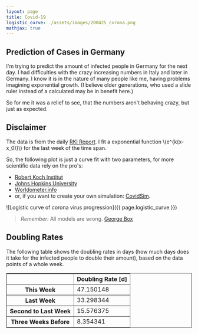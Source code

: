```yaml
---
layout: page
title: Covid-19
logistic_curve: ./assets/images/200425_corona.png
mathjax: true
---
```


## Prediction of Cases in Germany

I'm trying to predict the amount of infected people in Germany for the next day. I had
difficulties with the crazy increasing numbers in Italy and later in Germany. I know it is
in the nature of many people like me, having problems imagining exponential growth. (I
believe older generations, who used a slide ruler instead of a calculated may be in benefit
here.)

So for me it was a relief to see, that the numbers aren't behaving crazy, but just as
expected.

## Disclaimer

The data is from the daily [RKI
Report](https://www.rki.de/DE/Content/InfAZ/N/Neuartiges_Coronavirus/Fallzahlen.html). I
fit a exponential function \\(e^{k(x-x_0)}\\) for the last week of the time span.

So, the following plot is just a curve fit with two parameters, for more scientific data
rely on the pro's:

* [Robert Koch Institut](https://www.rki.de/DE/Content/InfAZ/N/Neuartiges_Coronavirus/nCoV.html)
* [Johns Hopkins University](https://gisanddata.maps.arcgis.com/apps/opsdashboard/index.html#/bda7594740fd40299423467b48e9ecf6)
* [Worldometer.info](https://www.worldometers.info/coronavirus/country/germany/)
* or, if you want to create your own simulation: [CovidSim](http://covidsim.eu).

![Logistic curve of corona virus progression]({{ page.logistic_curve }})

> *Remember:* All models are wrong. [George Box](https://en.wikipedia.org/wiki/All_models_are_wrong)

## Doubling Rates

The following table shows the doubling rates in days (how much days does it take for the infected people to double their amount),
based on the data points of a whole week. 

<table border="1" class="dataframe">
  <thead>
    <tr style="text-align: right;">
      <th></th>
      <th>Doubling Rate [d]</th>
    </tr>
  </thead>
  <tbody>
    <tr>
      <th>This Week</th>
      <td>47.150148</td>
    </tr>
    <tr>
      <th>Last Week</th>
      <td>33.298344</td>
    </tr>
    <tr>
      <th>Second to Last Week</th>
      <td>15.576375</td>
    </tr>
    <tr>
      <th>Three Weeks Before</th>
      <td>8.354341</td>
    </tr>
  </tbody>
</table>
